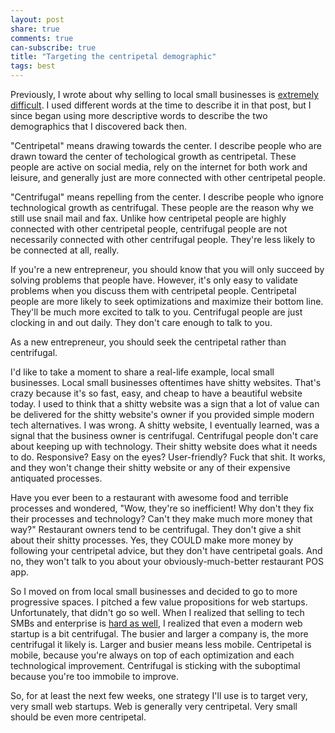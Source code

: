 ```yaml
---
layout: post
share: true
comments: true
can-subscribe: true
title: "Targeting the centripetal demographic"
tags: best
---
```


Previously, I wrote about why selling to local small businesses is <a href="http://www.dillonforrest.com/startup/i-cant-make-money-from-local-small-businesses/" target="_blank">extremely difficult</a>. I used different words at the time to describe it in that post, but I since began using more descriptive words to describe the two demographics that I discovered back then.

"Centripetal" means drawing towards the center. I describe people who are drawn toward the center of techological growth as centripetal. These people are active on social media, rely on the internet for both work and leisure, and generally just are more connected with other centripetal people.

"Centrifugal" means repelling from the center. I describe people who ignore technological growth as centrifugal. These people are the reason why we still use snail mail and fax. Unlike how centripetal people are highly connected with other centripetal people, centrifugal people are not necessarily connected with other centrifugal people. They're less likely to be connected at all, really.

If you're a new entrepreneur, you should know that you will only succeed by solving problems that people have. However, it's only easy to validate problems when you discuss them with centripetal people. Centripetal people are more likely to seek optimizations and maximize their bottom line. They'll be much more excited to talk to you. Centrifugal people are just clocking in and out daily. They don't care enough to talk to you.

As a new entrepreneur, you should seek the centripetal rather than centrifugal.

I'd like to take a moment to share a real-life example, local small businesses. Local small businesses oftentimes have shitty websites. That's crazy because it's so fast, easy, and cheap to have a beautiful website today. I used to think that a shitty website was a sign that a lot of value can be delivered for the shitty website's owner if you provided simple modern tech alternatives. I was wrong. A shitty website, I eventually learned, was a signal that the business owner is centrifugal. Centrifugal people don't care about keeping up with technology. Their shitty website does what it needs to do. Responsive? Easy on the eyes? User-friendly? Fuck that shit. It works, and they won't change their shitty website or any of their expensive antiquated processes.

Have you ever been to a restaurant with awesome food and terrible processes and wondered, "Wow, they're so inefficient! Why don't they fix their processes and technology? Can't they make much more money that way?" Restaurant owners tend to be centrifugal. They don't give a shit about their shitty processes. Yes, they COULD make more money by following your centripetal advice, but they don't have centripetal goals. And no, they won't talk to you about your obviously-much-better restaurant POS app.

So I moved on from local small businesses and decided to go to more progressive spaces. I pitched a few value propositions for web startups. Unfortunately, that didn't go so well. When I realized that selling to tech SMBs and enterprise is <a href="http://www.dillonforrest.com/startup/validating-enterprise-business-ideas-the-wrong-way/" target="_blank">hard as well</a>, I realized that even a modern web startup is a bit centrifugal. The busier and larger a company is, the more centrifugal it likely is. Larger and busier means less mobile. Centripetal is mobile, because you're always on top of each optimization and each technological improvement. Centrifugal is sticking with the suboptimal because you're too immobile to improve.

So, for at least the next few weeks, one strategy I'll use is to target very, very small web startups. Web is generally very centripetal. Very small should be even more centripetal.